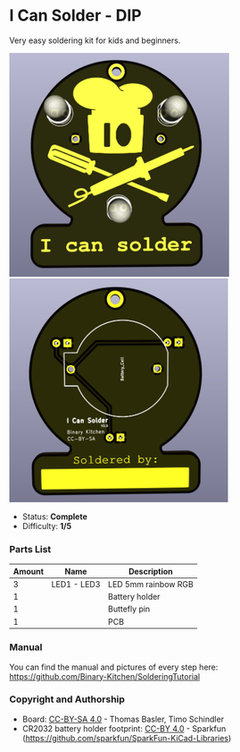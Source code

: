 # I Can Solder - DIP
Very easy soldering kit for kids and beginners.

<img src="images/front.png" height=400px alt="I Can Solder DIP"> <img src="images/back.png" height=400px alt="I Can Solder DIP">

- Status: **Complete**
- Difficulty: **1/5**

### Parts List

| Amount | Name         | Description                        |
|--------|--------------|------------------------------------|
| 3      | LED1 - LED3  | LED 5mm rainbow RGB                |
| 1      |              | Battery holder                     |
| 1      |              | Buttefly pin                       |
| 1      |              | PCB                                |

### Manual
You can find the manual and pictures of every step here: https://github.com/Binary-Kitchen/SolderingTutorial

### Copyright and Authorship

- Board: [CC-BY-SA 4.0](https://creativecommons.org/licenses/by-sa/4.0/) - Thomas Basler, Timo Schindler
- CR2032 battery holder footprint: [CC-BY 4.0](https://creativecommons.org/licenses/by/4.0/) - Sparkfun (https://github.com/sparkfun/SparkFun-KiCad-Libraries)
